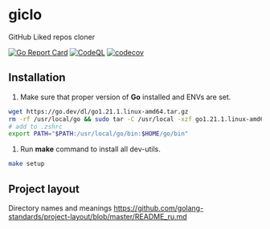 # giclo

GitHub Liked repos cloner

[![Go Report Card](https://goreportcard.com/badge/github.com/devalv/giclo)](https://goreportcard.com/report/github.com/devalv/giclo)
[![CodeQL](https://github.com/devalv/giclo/actions/workflows/codeql-analysis.yml/badge.svg)](https://github.com/devalv/giclo/actions/workflows/codeql-analysis.yml)
[![codecov](https://codecov.io/gh/devalv/giclo/branch/main/graph/badge.svg)](https://codecov.io/gh/devalv/giclo)

## Installation

1. Make sure that proper version of **Go** installed and ENVs are set.

```bash
wget https://go.dev/dl/go1.21.1.linux-amd64.tar.gz
rm -rf /usr/local/go && sudo tar -C /usr/local -xzf go1.21.1.linux-amd64.tar.gz
# add to .zshrc
export PATH="$PATH:/usr/local/go/bin:$HOME/go/bin"
```

1. Run **make** command to install all dev-utils.

```bash
make setup
```

## Project layout

Directory names and meanings
<https://github.com/golang-standards/project-layout/blob/master/README_ru.md>

